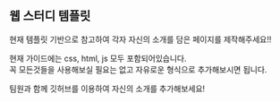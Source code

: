 ## 웹 스터디 템플릿

현재 템플릿 기반으로 참고하여 각자 자신의 소개를 담은 페이지를 제작해주세요!!

현재 가이드에는 css, html, js 모두 포함되어있습니다.
<br>
꼭 모든것들을 사용해보실 필요는 없고 자유로운 형식으로 추가해보시면 됩니다.

팀원과 함께 깃허브를 이용하여 자신의 소개를 추가해보세요!
